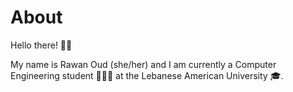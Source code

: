 # About
Hello there! 👋🏼
<!--
**rawan4oud/rawan4oud** is a ✨ _special_ ✨ repository because its `README.md` (this file) appears on your GitHub profile.

Here are some ideas to get you started:

- 🔭 I’m currently working on ...
- 🌱 I’m currently learning ...
- 👯 I’m looking to collaborate on ...
- 🤔 I’m looking for help with ...
- 💬 Ask me about ...
- 📫 How to reach me: ...
- 😄 Pronouns: ...
- ⚡ Fun fact: ...
-->
My name is Rawan Oud (she/her) and I am currently a Computer Engineering student 👩🏻‍💻 at the Lebanese American University 🎓. 

